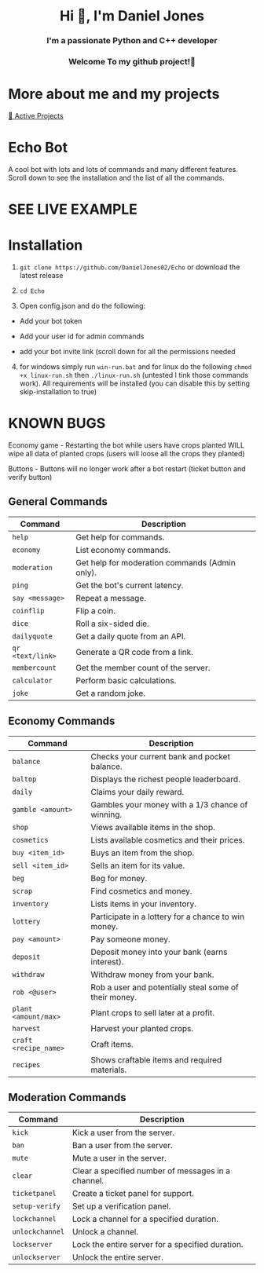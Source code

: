 <h1 align="center">Hi 👋, I'm Daniel Jones</h1>
<h3 align="center">I'm a passionate Python and C++ developer</h3>
<h3 align="center">Welcome To my github project!👋</h3>

# More about me and my projects

[📁 Active Projects](https://github.com/DanielJones02/Active-Projects)

# Echo Bot

A cool bot with lots and lots of commands and many different features. Scroll down to see the installation and the list of all the commands.

# SEE LIVE EXAMPLE



# Installation

1. `git clone https://github.com/DanielJones02/Echo` or download the latest release

2. `cd Echo`

3. Open config.json and do the following:

 - Add your bot token

 - Add your user id for admin commands

 - add your bot invite link (scroll down for all the permissions needed

4. for windows simply run `win-run.bat` and for linux do the following `chmod +x linux-run.sh` then `./linux-run.sh` (untested I tink those commands work). All requirements will be installed (you can disable this by setting skip-installation to true)

# KNOWN BUGS

Economy game - Restarting the bot while users have crops planted WILL wipe all data of planted crops (users will loose all the crops they planted)

Buttons - Buttons will no longer work after a bot restart (ticket button and verify button)


## General Commands

| Command                   | Description                                      |
|---------------------------|--------------------------------------------------|
| `help`                    | Get help for commands.                           |
| `economy`                 | List economy commands.                           |
| `moderation`              | Get help for moderation commands (Admin only).   |
| `ping`                    | Get the bot's current latency.                   |
| `say <message>`           | Repeat a message.                                |
| `coinflip`                | Flip a coin.                                     |
| `dice`                    | Roll a six-sided die.                            |
| `dailyquote`              | Get a daily quote from an API.                   |
| `qr <text/link>`          | Generate a QR code from a link.                  |
| `membercount`             | Get the member count of the server.              |
| `calculator`              | Perform basic calculations.                      |
| `joke`                    | Get a random joke.                               |

## Economy Commands

| Command                  | Description                                           |
|--------------------------|-------------------------------------------------------|
| `balance`                | Checks your current bank and pocket balance.          |
| `baltop`                 | Displays the richest people leaderboard.              |
| `daily`                  | Claims your daily reward.                             |
| `gamble <amount>`        | Gambles your money with a 1/3 chance of winning.      |
| `shop`                   | Views available items in the shop.                    |
| `cosmetics`              | Lists available cosmetics and their prices.           |
| `buy <item_id>`          | Buys an item from the shop.                           |
| `sell <item_id>`         | Sells an item for its value.                          |
| `beg`                    | Beg for money.                                        |
| `scrap`                  | Find cosmetics and money.                             |
| `inventory`              | Lists items in your inventory.                        |
| `lottery`                | Participate in a lottery for a chance to win money.   |
| `pay <amount>`           | Pay someone money.                                    |
| `deposit`                | Deposit money into your bank (earns interest).        |
| `withdraw`               | Withdraw money from your bank.                        |
| `rob <@user>`            | Rob a user and potentially steal some of their money. |
| `plant <amount/max>`     | Plant crops to sell later at a profit.                |
| `harvest`                | Harvest your planted crops.                           |
| `craft <recipe_name>`    | Craft items.                                          |
| `recipes`                | Shows craftable items and required materials.         |

## Moderation Commands

| Command             | Description                                      |
|---------------------|--------------------------------------------------|
| `kick`              | Kick a user from the server.                     |
| `ban`               | Ban a user from the server.                      |
| `mute`              | Mute a user in the server.                       |
| `clear`             | Clear a specified number of messages in a channel. |
| `ticketpanel`       | Create a ticket panel for support.              |
| `setup-verify`      | Set up a verification panel.                     |
| `lockchannel`       | Lock a channel for a specified duration.         |
| `unlockchannel`     | Unlock a channel.                                |
| `lockserver`        | Lock the entire server for a specified duration. |
| `unlockserver`      | Unlock the entire server.                        |

